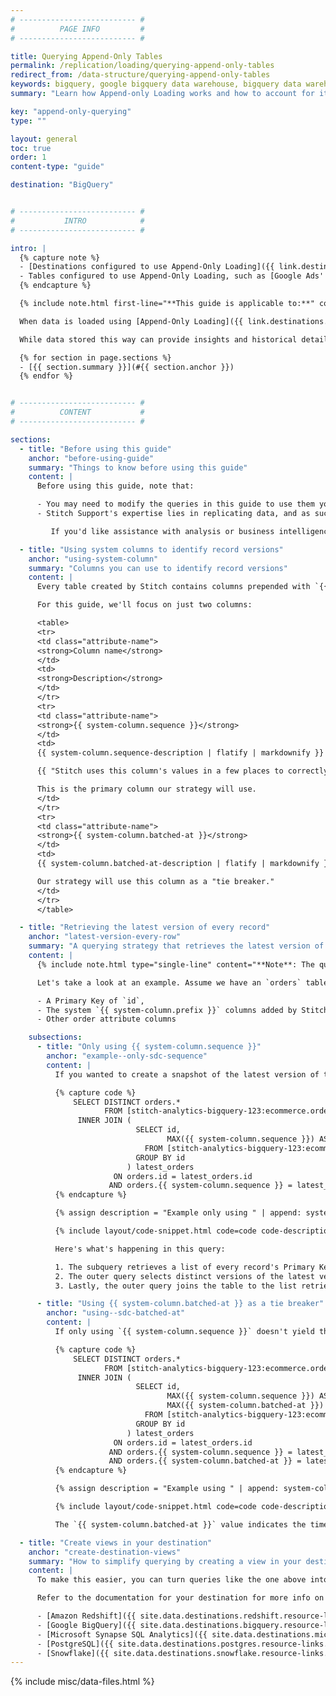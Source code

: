 ```yaml
---
# -------------------------- #
#          PAGE INFO         #
# -------------------------- #

title: Querying Append-Only Tables
permalink: /replication/loading/querying-append-only-tables
redirect_from: /data-structure/querying-append-only-tables
keywords: bigquery, google bigquery data warehouse, bigquery data warehouse, bigquery etl, etl to bigquery, append-only, append only, query append only
summary: "Learn how Append-only Loading works and how to account for it in your queries."

key: "append-only-querying"
type: ""

layout: general
toc: true
order: 1
content-type: "guide"

destination: "BigQuery"


# -------------------------- #
#           INTRO            #
# -------------------------- #

intro: |
  {% capture note %}
  - [Destinations configured to use Append-Only Loading]({{ link.destinations.storage.loading-behavior | prepend: site.baseurl | append:"#reference--destinations-loading-behavior" }}), or
  - Tables configured to use Append-Only Loading, such as [Google Ads' Report tables]({{ site.baseurl }}/integrations/saas/google-ads#data-loading-append-only)
  {% endcapture %}

  {% include note.html first-line="**This guide is applicable to:**" content=note %}

  When data is loaded using [Append-Only Loading]({{ link.destinations.storage.loading-behavior | prepend: site.baseurl | append:"#reference--destinations-loading-behavior" }}), existing records aren't updated, but instead appended to tables as new rows. This means that as time goes on, tables will contain different versions of the same record, reflecting how the record has changed over time.

  While data stored this way can provide insights and historical details, sometimes you may just want the latest version of a record. In this guide, we'll cover:

  {% for section in page.sections %}
  - [{{ section.summary }}](#{{ section.anchor }})
  {% endfor %}


# -------------------------- #
#          CONTENT           #
# -------------------------- #

sections:
  - title: "Before using this guide"
    anchor: "before-using-guide"
    summary: "Things to know before using this guide"
    content: |
      Before using this guide, note that:

      - You may need to modify the queries in this guide to use them yourself
      - Stitch Support's expertise lies in replicating data, and as such does not provide data analysis or querying assistance. We can, however, help with data discrepancies.

         If you'd like assistance with analysis or business intelligence solutions, we recommend reaching out to one of our [analytics partners]({{ site.partners }}){:target="new"}.

  - title: "Using system columns to identify record versions"
    anchor: "using-system-column"
    summary: "Columns you can use to identify record versions"
    content: |
      Every table created by Stitch contains columns prepended with `{{ system-column.prefix }}`. These are system columns created and used by Stitch to load data into your destination.

      For this guide, we'll focus on just two columns:

      <table>
      <tr>
      <td class="attribute-name">
      <strong>Column name</strong>
      </td>
      <td>
      <strong>Description</strong>
      </td>
      </tr>
      <tr>
      <td class="attribute-name">
      <strong>{{ system-column.sequence }}</strong>
      </td>
      <td>
      {{ system-column.sequence-description | flatify | markdownify }} 

      {{ "Stitch uses this column's values in a few places to correctly order rows for loading, but it can be also used to retrieve the latest version of a record from an Append-Only table." | markdownify }} 

      This is the primary column our strategy will use.
      </td>
      </tr>
      <tr>
      <td class="attribute-name">
      <strong>{{ system-column.batched-at }}</strong>
      </td>
      <td>
      {{ system-column.batched-at-description | flatify | markdownify }}

      Our strategy will use this column as a "tie breaker."
      </td>
      </tr>
      </table>

  - title: "Retrieving the latest version of every record"
    anchor: "latest-version-every-row"
    summary: "A querying strategy that retrieves the latest version of every record"
    content: |
      {% include note.html type="single-line" content="**Note**: The queries in this section are only intended to demonstrate one approach to querying. You may need to modify the queries to use them yourself." %}

      Let's take a look at an example. Assume we have an `orders` table that contains:

      - A Primary Key of `id`,
      - The system `{{ system-column.prefix }}` columns added by Stitch, and
      - Other order attribute columns

    subsections:
      - title: "Only using {{ system-column.sequence }}"
        anchor: "example--only-sdc-sequence"
        content: |
          If you wanted to create a snapshot of the latest version of this table, you could run a query like this using `{{ system-column.sequence }}`:

          {% capture code %}
              SELECT DISTINCT orders.*
                     FROM [stitch-analytics-bigquery-123:ecommerce.orders] orders
               INNER JOIN (
                            SELECT id,
                                   MAX({{ system-column.sequence }}) AS sequence
                              FROM [stitch-analytics-bigquery-123:ecommerce.orders]
                            GROUP BY id
                          ) latest_orders
                       ON orders.id = latest_orders.id
                      AND orders.{{ system-column.sequence }} = latest_orders.sequence
          {% endcapture %}

          {% assign description = "Example only using " | append: system-column.sequence %}

          {% include layout/code-snippet.html code=code code-description=description %}

          Here's what's happening in this query:

          1. The subquery retrieves a list of every record's Primary Key and maximum `{{ system-column.sequence }}` value.
          2. The outer query selects distinct versions of the latest version of every record.
          3. Lastly, the outer query joins the table to the list retrieved by the subquery, which makes all other columns available for querying.

      - title: "Using {{ system-column.batched-at }} as a tie breaker"
        anchor: "using--sdc-batched-at"
        content: |
          If only using `{{ system-column.sequence }}` doesn't yield the desired results, we recommend using `{{ system-column.batched-at }}` as a "tie breaker":

          {% capture code %}
              SELECT DISTINCT orders.*
                     FROM [stitch-analytics-bigquery-123:ecommerce.orders] orders
               INNER JOIN (
                            SELECT id,
                                   MAX({{ system-column.sequence }}) AS sequence,
                                   MAX({{ system-column.batched-at }}) as batched_at
                              FROM [stitch-analytics-bigquery-123:ecommerce.orders]
                            GROUP BY id
                          ) latest_orders
                       ON orders.id = latest_orders.id
                      AND orders.{{ system-column.sequence }} = latest_orders.sequence
                      AND orders.{{ system-column.batched-at }} = latest_orders.batched_at
          {% endcapture %}

          {% assign description = "Example using " | append: system-column.sequence | append: " and " | append: system-column.batched-at %}

          {% include layout/code-snippet.html code=code code-description=description %}

          The `{{ system-column.batched-at }}` value indicates the time that Stitch loaded the batch containing the record into the destination. Selecting a record's maximum `{{ system-column.batched-at }}` and `{{ system-column.sequence }}` values excludes versions of the record from older batches from the results.

  - title: "Create views in your destination"
    anchor: "create-destination-views"
    summary: "How to simplify querying by creating a view in your destination"
    content: |
      To make this easier, you can turn queries like the one above into a view. We recommend this approach because a view will encapsulate all the logic and simplify the process of querying against the latest version of your data.

      Refer to the documentation for your destination for more info on creating views:

      - [Amazon Redshift]({{ site.data.destinations.redshift.resource-links.create-views }}){:target="new"}
      - [Google BigQuery]({{ site.data.destinations.bigquery.resource-links.create-views }}){:target="new"}
      - [Microsoft Synapse SQL Analytics]({{ site.data.destinations.microsoft-azure.resource-links.create-views }}){:target="new"}
      - [PostgreSQL]({{ site.data.destinations.postgres.resource-links.create-views }}){:target="new"}
      - [Snowflake]({{ site.data.destinations.snowflake.resource-links.create-views }}){:target="new"}
---
```

{% include misc/data-files.html %}